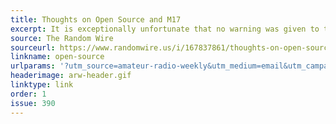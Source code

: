 ```yaml
---
title: Thoughts on Open Source and M17
excerpt: It is exceptionally unfortunate that no warning was given to the thousands of users in our community who use MMDVM and WPSD software.
source: The Random Wire
sourceurl: https://www.randomwire.us/i/167837861/thoughts-on-open-source-and-m
linkname: open-source
urlparams: '?utm_source=amateur-radio-weekly&utm_medium=email&utm_campaign=newsletter'
headerimage: arw-header.gif
linktype: link
order: 1
issue: 390
---
```

